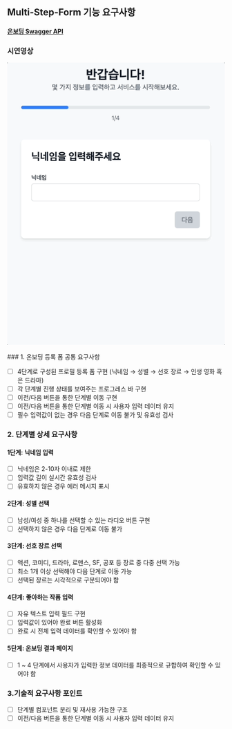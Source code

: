 ## Multi-Step-Form 기능 요구사항

#### [온보딩 Swagger API](https://onboarding-server-idpj.onrender.com/docs)

### 시연영상

<p align="center">
  <img src="example-form.gif" alt="example-form" />
</p>
### 1. 온보딩 등록 폼 공통 요구사항

- [ ] 4단계로 구성된 프로필 등록 폼 구현 (닉네임 → 성별 → 선호 장르 → 인생 영화 혹은 드라마)
- [ ] 각 단계별 진행 상태를 보여주는 프로그레스 바 구현
- [ ] 이전/다음 버튼을 통한 단계별 이동 구현
- [ ] 이전/다음 버튼을 통한 단계별 이동 시 사용자 입력 데이터 유지
- [ ] 필수 입력값이 없는 경우 다음 단계로 이동 불가 및 유효성 검사

### 2. 단계별 상세 요구사항

#### 1단계: 닉네임 입력

- [ ] 닉네임은 2-10자 이내로 제한
- [ ] 입력값 길이 실시간 유효성 검사
- [ ] 유효하지 않은 경우 에러 메시지 표시

#### 2단계: 성별 선택

- [ ] 남성/여성 중 하나를 선택할 수 있는 라디오 버튼 구현
- [ ] 선택하지 않은 경우 다음 단계로 이동 불가

#### 3단계: 선호 장르 선택

- [ ] 액션, 코미디, 드라마, 로맨스, SF, 공포 등 장르 중 다중 선택 가능
- [ ] 최소 1개 이상 선택해야 다음 단계로 이동 가능
- [ ] 선택된 장르는 시각적으로 구분되어야 함

#### 4단계: 좋아하는 작품 입력

- [ ] 자유 텍스트 입력 필드 구현
- [ ] 입력값이 있어야 완료 버튼 활성화
- [ ] 완료 시 전체 입력 데이터를 확인할 수 있어야 함

#### 5단계: 온보딩 결과 페이지

- [ ] 1 ~ 4 단계에서 사용자가 입력한 정보 데이터를 최종적으로 규합하여 확인할 수 있어야 함

### 3.기술적 요구사항 포인트

- [ ] 단계별 컴포넌트 분리 및 재사용 가능한 구조
- [ ] 이전/다음 버튼을 통한 단계별 이동 시 사용자 입력 데이터 유지
